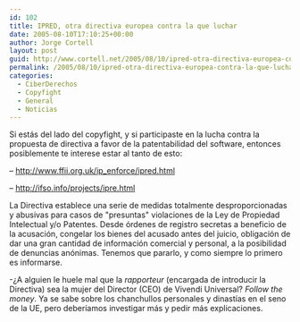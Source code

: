 ```yaml
---
id: 102
title: IPRED, otra directiva europea contra la que luchar
date: 2005-08-10T17:10:25+00:00
author: Jorge Cortell
layout: post
guid: http://www.cortell.net/2005/08/10/ipred-otra-directiva-europea-contra-la-que-luchar/
permalink: /2005/08/10/ipred-otra-directiva-europea-contra-la-que-luchar/
categories:
  - CiberDerechos
  - Copyfight
  - General
  - Noticias
---
```

Si estás del lado del copyfight, y si participaste en la lucha contra la propuesta de directiva a favor de la patentabilidad del software, entonces posiblemente te interese estar al tanto de esto:
  
– <http://www.ffii.org.uk/ip_enforce/ipred.html>
  
– <http://ifso.info/projects/ipre.html>

La Directiva establece una serie de medidas totalmente desproporcionadas y abusivas para casos de "presuntas" violaciones de la Ley de Propiedad Intelectual y/o Patentes. Desde órdenes de registro secretas a beneficio de la acusación, congelar los bienes del acusado antes del juicio, obligación de dar una gran cantidad de información comercial y personal, a la posibilidad de denuncias anónimas. Tenemos que pararlo, y como siempre lo primero es informarse.

-¿A alguien le huele mal que la _rapporteur_ (encargada de introducir la Directiva) sea la mujer del Director (CEO) de Vivendi Universal? _Follow the money_. Ya se sabe sobre los chanchullos personales y dinastí­as en el seno de la UE, pero deberí­amos investigar más y pedir más explicaciones.